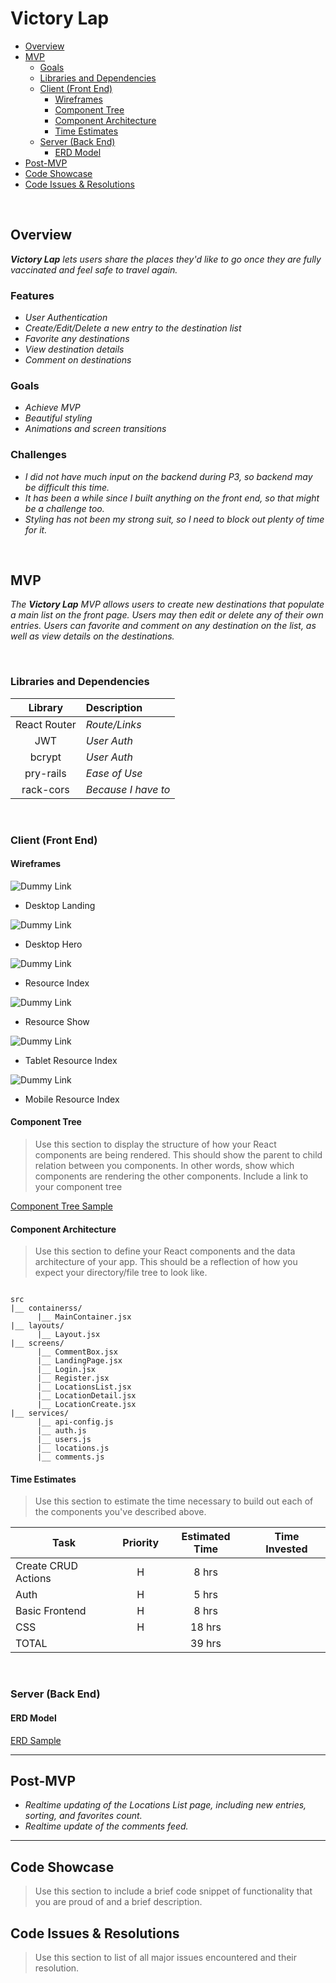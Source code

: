 # Victory Lap

- [Overview](#overview)
- [MVP](#mvp)
  - [Goals](#goals)
  - [Libraries and Dependencies](#libraries-and-dependencies)
  - [Client (Front End)](#client-front-end)
    - [Wireframes](#wireframes)
    - [Component Tree](#component-tree)
    - [Component Architecture](#component-architecture)
    - [Time Estimates](#time-estimates)
  - [Server (Back End)](#server-back-end)
    - [ERD Model](#erd-model)
- [Post-MVP](#post-mvp)
- [Code Showcase](#code-showcase)
- [Code Issues & Resolutions](#code-issues--resolutions)

<br>

## Overview

_**Victory Lap** lets users share the places they'd like to go once they are fully vaccinated and feel safe to travel again._

### Features

- _User Authentication_
- _Create/Edit/Delete a new entry to the destination list_
- _Favorite any destinations_
- _View destination details_
- _Comment on destinations_

### Goals

- _Achieve MVP_
- _Beautiful styling_
- _Animations and screen transitions_

### Challenges

- _I did not have much input on the backend during P3, so backend may be difficult this time._
- _It has been a while since I built anything on the front end, so that might be a challenge too._
- _Styling has not been my strong suit, so I need to block out plenty of time for it._

<br>

## MVP

_The **Victory Lap** MVP allows users to create new destinations that populate a main list on the front page. Users may then edit or delete any of their own entries. Users can favorite and comment on any destination on the list, as well as view details on the destinations._

<br>

### Libraries and Dependencies

|     Library      | Description         |
| :--------------: | :------------------ |
|   React Router   | _Route/Links_ |
|       JWT        | _User Auth_ |
|      bcrypt      | _User Auth_ |
|     pry-rails    | _Ease of Use_ |
|     rack-cors    | _Because I have to_ |

<br>

### Client (Front End)

#### Wireframes

![Dummy Link](url)

- Desktop Landing

![Dummy Link](url)

- Desktop Hero

![Dummy Link](url)

- Resource Index

![Dummy Link](url)

- Resource Show

![Dummy Link](url)

- Tablet Resource Index

![Dummy Link](url)

- Mobile Resource Index

#### Component Tree

> Use this section to display the structure of how your React components are being rendered. This should show the parent to child relation between you components. In other words, show which components are rendering the other components. Include a link to your component tree

[Component Tree Sample](https://gist.git.generalassemb.ly/davidtwhitlatch/414107e2560ae0bb65e233570f2fe056#file-component-tree-png)

#### Component Architecture

> Use this section to define your React components and the data architecture of your app. This should be a reflection of how you expect your directory/file tree to look like. 

``` structure

src
|__ containerss/
      |__ MainContainer.jsx
|__ layouts/
      |__ Layout.jsx
|__ screens/
      |__ CommentBox.jsx
      |__ LandingPage.jsx
      |__ Login.jsx
      |__ Register.jsx
      |__ LocationsList.jsx
      |__ LocationDetail.jsx
      |__ LocationCreate.jsx
|__ services/
      |__ api-config.js
      |__ auth.js
      |__ users.js
      |__ locations.js
      |__ comments.js

```

#### Time Estimates

> Use this section to estimate the time necessary to build out each of the components you've described above.

| Task                | Priority | Estimated Time | Time Invested |
| ------------------- | :------: | :------------: | :-----------: |
| Create CRUD Actions |    H     |     8 hrs      |         |
|        Auth         |    H     |     5 hrs      |         |
|   Basic Frontend    |    H     |     8 hrs      |         |
|         CSS         |    H     |     18 hrs     |         |
| TOTAL               |          |     39 hrs     |         |

<br>

### Server (Back End)

#### ERD Model

[ERD Sample](https://drive.google.com/file/d/1kLyQTZqfcA4jjKWQexfEkG2UspyclK8Q/view)
<br>

***

## Post-MVP

- _Realtime updating of the Locations List page, including new entries, sorting, and favorites count._
- _Realtime update of the comments feed._

***

## Code Showcase

> Use this section to include a brief code snippet of functionality that you are proud of and a brief description.

## Code Issues & Resolutions

> Use this section to list of all major issues encountered and their resolution.
